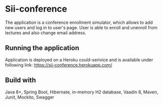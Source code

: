 # Sii-conference
The application is a conference enrollment simulator, which allows to add new users and log in to user's page. User is able to enroll and unenroll from lectures and also change email address. 

## Running the application
Application is deployed on a Heroku could-serivice and is available under following link: https://sii-conference.herokuapp.com/

## Build with
Java 8+, Spring Boot, Hibernate, in-memory H2 database, Vaadin 8, Maven, Junit, Mockito, Swagger
